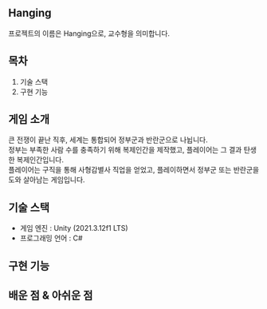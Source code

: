 ## Hanging
  프로젝트의 이름은 Hanging으로, 교수형을 의미합니다.

## 목차
  1. 기술 스택
  2. 구현 기능
  
## 게임 소개
  큰 전쟁이 끝난 직후, 세계는 통합되어 정부군과 반란군으로 나뉩니다. <br/>
  정부는 부족한 사람 수를 충족하기 위해 복제인간을 제작했고, 플레이어는 그 결과 탄생한 복제인간입니다.<br/>
  플레이어는 구직을 통해 사형감별사 직업을 얻었고, 플레이하면서 정부군 또는 반란군을 도와 살아남는 게임입니다.

## 기술 스택
  - 게임 엔진 : Unity (2021.3.12f1 LTS)
  - 프로그래밍 언어 : C#

## 구현 기능

## 배운 점 & 아쉬운 점


